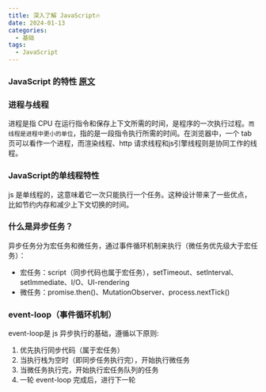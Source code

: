 ```yaml
---
title: 深入了解 JavaScript🔥
date: 2024-01-13
categories:
  - 基础
tags:
  - JavaScript
---
```


### **JavaScript 的特性 [原文](https://juejin.cn/post/7325800661232615463)**

### **进程与线程**
进程是指 CPU 在运行指令和保存上下文所需的时间，是程序的一次执行过程。`而线程是进程中更小的单位`，指的是一段指令执行所需的时间。在浏览器中，一个 tab 页可以看作一个进程，而渲染线程、http 请求线程和js引擎线程则是协同工作的线程。

### **JavaScript的单线程特性**
js 是单线程的，这意味着它一次只能执行一个任务。这种设计带来了一些优点，比如节约内存和减少上下文切换的时间。

### **什么是异步任务？**
异步任务分为宏任务和微任务，通过事件循环机制来执行（微任务优先级大于宏任务）：
* 宏任务：script（同步代码也属于宏任务），setTimeout、setInterval、setImmediate、I/O、UI-rendering
* 微任务：promise.then()、MutationObserver、process.nextTick()

### **event-loop（事件循环机制）**
event-loop是 js 异步执行的基础，遵循以下原则:
1. 优先执行同步代码（属于宏任务）
2. 当执行栈为空时（即同步任务执行完），开始执行微任务
3. 当微任务执行完，开始执行宏任务队列的任务
4. 一轮 event-loop 完成后，进行下一轮
